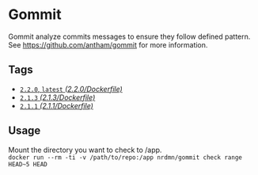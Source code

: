 # Gommit
Gommit analyze commits messages to ensure they follow defined pattern. See https://github.com/antham/gommit for more information.

## Tags
- [`2.2.0`, `latest` _(2.2.0/Dockerfile)_](https://github.com/nrdmn/docker-gommit/blob/master/2.2.0/Dockerfile)
- [`2.1.3` _(2.1.3/Dockerfile)_](https://github.com/nrdmn/docker-gommit/blob/master/2.1.3/Dockerfile)
- [`2.1.1` _(2.1.1/Dockerfile)_](https://github.com/nrdmn/docker-gommit/blob/master/2.1.1/Dockerfile)

## Usage
Mount the directory you want to check to /app.  
`docker run --rm -ti -v /path/to/repo:/app nrdmn/gommit check range HEAD~5 HEAD`
